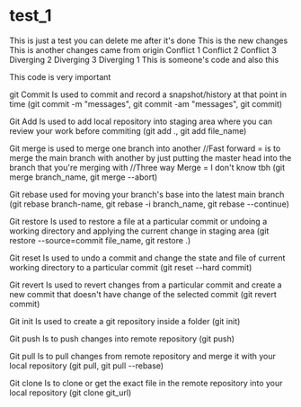 # test_1

This is just a test you can delete me after it's done
This is the new changes
This is another changes came from origin
Conflict 1
Conflict 2
Conflict 3
Diverging 2
Diverging 3
Diverging 1
This is someone's code
and also this

This code is very important

git Commit
Is used to commit and record a snapshot/history at that point in time
(git commit -m "messages", git commit -am "messages", git commit)

Git Add
Is used to add local repository into staging area where you can review your work before commiting
(git add ., git add file_name)

Git merge
is used to merge one branch into another
//Fast forward = is to merge the main branch with another by just putting the master head into the branch that you're merging with
//Three way Merge = I don't know tbh
(git merge branch_name, git merge --abort)

Git rebase
used for moving your branch's base into the latest main branch
(git rebase branch-name, git rebase -i branch_name, git rebase --continue)

Git restore
Is used to restore a file at a particular commit or undoing a working directory and applying the current change in staging area
(git restore --source=commit file_name, git restore .)

Git reset
Is used to undo a commit and change the state and file of current working directory to a particular commit
(git reset --hard commit)

Git revert
Is used to revert changes from a particular commit and create a new commit that doesn't have change of the selected commit
(git revert commit)

Git init
Is used to create a git repository inside a folder
(git init)

Git push
Is to push changes into remote repository
(git push)

Git pull
Is to pull changes from remote repository and merge it with your local repository
(git pull, git pull --rebase)

Git clone
Is to clone or get the exact file in the remote repository into your local repository
(git clone git_url)
